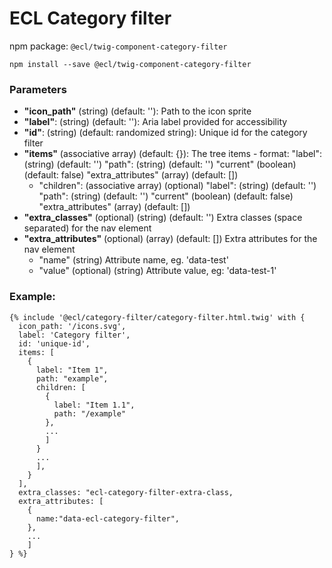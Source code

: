 # ECL Category filter

npm package: `@ecl/twig-component-category-filter`

```shell
npm install --save @ecl/twig-component-category-filter
```

### Parameters

- **"icon_path"** (string) (default: ''): Path to the icon sprite
- **"label"**: (string) (default: ''): Aria label provided for accessibility
- **"id"**: (string) (default: randomized string): Unique id for the category filter
- **"items"** (associative array) (default: {}): The tree items - format:
  "label": (string) (default: '')
  "path": (string) (default: '')
  "current" (boolean) (default: false)
  "extra_attributes" (array) (default: [])
  - "children": (associative array) (optional)
    "label": (string) (default: '')
    "path": (string) (default: '')
    "current" (boolean) (default: false)
    "extra_attributes" (array) (default: [])
- **"extra_classes"** (optional) (string) (default: '') Extra classes (space separated) for the nav element
- **"extra_attributes"** (optional) (array) (default: []) Extra attributes for the nav element
  - "name" (string) Attribute name, eg. 'data-test'
  - "value" (optional) (string) Attribute value, eg: 'data-test-1'

### Example:

<!-- prettier-ignore -->
```twig
{% include '@ecl/category-filter/category-filter.html.twig' with {
  icon_path: '/icons.svg',
  label: 'Category filter',
  id: 'unique-id',
  items: [
    {
      label: "Item 1",
      path: "example",
      children: [
        {
          label: "Item 1.1",
          path: "/example"
        },
        ...
        ]
      }
      ...
      ],
    }
  ],
  extra_classes: "ecl-category-filter-extra-class,
  extra_attributes: [
    {
      name:"data-ecl-category-filter",
    },
    ...
    ]
} %}
```
